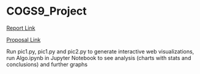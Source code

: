 # COGS9_Project

[Report Link](https://docs.google.com/document/d/10PTR4JAi-cRw70p4uFm6waTaOXM-qmx5HRhOxplbpKA/edit?usp=sharing)

[Proposal Link](https://docs.google.com/document/d/1yyjQw46jDlJMaIr0AHodDr4mQCc3PHF3ea3zRyZniKE/edit?usp=sharing)

Run pic1.py, pic1.py and pic2.py to generate interactive web visualizations, run Algo.ipynb in Jupyter Notebook to see analysis (charts with stats and conclusions) and further graphs


